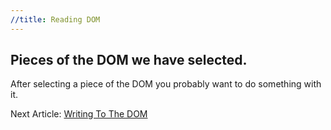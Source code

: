```yaml
---
//title: Reading DOM
---
```


## Pieces of the DOM we have selected.

After selecting a piece of the DOM you probably want to do something with it.


<div class="nextArticle">

Next Article: [Writing To The DOM](/Articles/06_Writing_DOM/)
</div>

